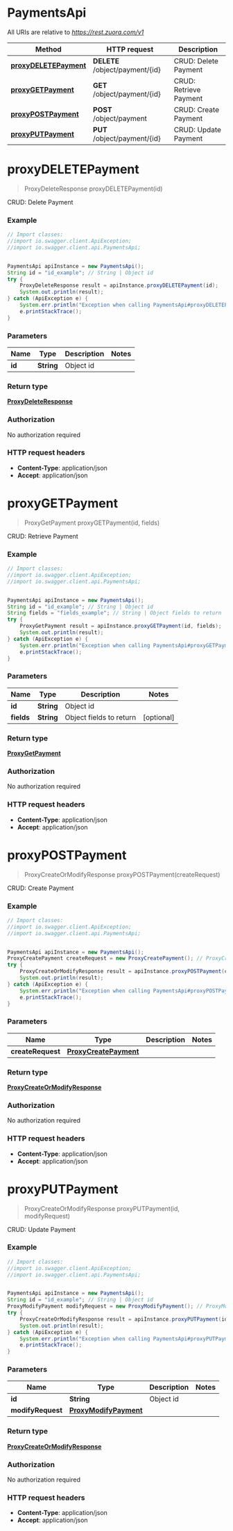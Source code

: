 # PaymentsApi

All URIs are relative to *https://rest.zuora.com/v1*

Method | HTTP request | Description
------------- | ------------- | -------------
[**proxyDELETEPayment**](PaymentsApi.md#proxyDELETEPayment) | **DELETE** /object/payment/{id} | CRUD: Delete Payment
[**proxyGETPayment**](PaymentsApi.md#proxyGETPayment) | **GET** /object/payment/{id} | CRUD: Retrieve Payment
[**proxyPOSTPayment**](PaymentsApi.md#proxyPOSTPayment) | **POST** /object/payment | CRUD: Create Payment
[**proxyPUTPayment**](PaymentsApi.md#proxyPUTPayment) | **PUT** /object/payment/{id} | CRUD: Update Payment


<a name="proxyDELETEPayment"></a>
# **proxyDELETEPayment**
> ProxyDeleteResponse proxyDELETEPayment(id)

CRUD: Delete Payment



### Example
```java
// Import classes:
//import io.swagger.client.ApiException;
//import io.swagger.client.api.PaymentsApi;


PaymentsApi apiInstance = new PaymentsApi();
String id = "id_example"; // String | Object id
try {
    ProxyDeleteResponse result = apiInstance.proxyDELETEPayment(id);
    System.out.println(result);
} catch (ApiException e) {
    System.err.println("Exception when calling PaymentsApi#proxyDELETEPayment");
    e.printStackTrace();
}
```

### Parameters

Name | Type | Description  | Notes
------------- | ------------- | ------------- | -------------
 **id** | **String**| Object id |

### Return type

[**ProxyDeleteResponse**](ProxyDeleteResponse.md)

### Authorization

No authorization required

### HTTP request headers

 - **Content-Type**: application/json
 - **Accept**: application/json

<a name="proxyGETPayment"></a>
# **proxyGETPayment**
> ProxyGetPayment proxyGETPayment(id, fields)

CRUD: Retrieve Payment



### Example
```java
// Import classes:
//import io.swagger.client.ApiException;
//import io.swagger.client.api.PaymentsApi;


PaymentsApi apiInstance = new PaymentsApi();
String id = "id_example"; // String | Object id
String fields = "fields_example"; // String | Object fields to return
try {
    ProxyGetPayment result = apiInstance.proxyGETPayment(id, fields);
    System.out.println(result);
} catch (ApiException e) {
    System.err.println("Exception when calling PaymentsApi#proxyGETPayment");
    e.printStackTrace();
}
```

### Parameters

Name | Type | Description  | Notes
------------- | ------------- | ------------- | -------------
 **id** | **String**| Object id |
 **fields** | **String**| Object fields to return | [optional]

### Return type

[**ProxyGetPayment**](ProxyGetPayment.md)

### Authorization

No authorization required

### HTTP request headers

 - **Content-Type**: application/json
 - **Accept**: application/json

<a name="proxyPOSTPayment"></a>
# **proxyPOSTPayment**
> ProxyCreateOrModifyResponse proxyPOSTPayment(createRequest)

CRUD: Create Payment



### Example
```java
// Import classes:
//import io.swagger.client.ApiException;
//import io.swagger.client.api.PaymentsApi;


PaymentsApi apiInstance = new PaymentsApi();
ProxyCreatePayment createRequest = new ProxyCreatePayment(); // ProxyCreatePayment | 
try {
    ProxyCreateOrModifyResponse result = apiInstance.proxyPOSTPayment(createRequest);
    System.out.println(result);
} catch (ApiException e) {
    System.err.println("Exception when calling PaymentsApi#proxyPOSTPayment");
    e.printStackTrace();
}
```

### Parameters

Name | Type | Description  | Notes
------------- | ------------- | ------------- | -------------
 **createRequest** | [**ProxyCreatePayment**](ProxyCreatePayment.md)|  |

### Return type

[**ProxyCreateOrModifyResponse**](ProxyCreateOrModifyResponse.md)

### Authorization

No authorization required

### HTTP request headers

 - **Content-Type**: application/json
 - **Accept**: application/json

<a name="proxyPUTPayment"></a>
# **proxyPUTPayment**
> ProxyCreateOrModifyResponse proxyPUTPayment(id, modifyRequest)

CRUD: Update Payment



### Example
```java
// Import classes:
//import io.swagger.client.ApiException;
//import io.swagger.client.api.PaymentsApi;


PaymentsApi apiInstance = new PaymentsApi();
String id = "id_example"; // String | Object id
ProxyModifyPayment modifyRequest = new ProxyModifyPayment(); // ProxyModifyPayment | 
try {
    ProxyCreateOrModifyResponse result = apiInstance.proxyPUTPayment(id, modifyRequest);
    System.out.println(result);
} catch (ApiException e) {
    System.err.println("Exception when calling PaymentsApi#proxyPUTPayment");
    e.printStackTrace();
}
```

### Parameters

Name | Type | Description  | Notes
------------- | ------------- | ------------- | -------------
 **id** | **String**| Object id |
 **modifyRequest** | [**ProxyModifyPayment**](ProxyModifyPayment.md)|  |

### Return type

[**ProxyCreateOrModifyResponse**](ProxyCreateOrModifyResponse.md)

### Authorization

No authorization required

### HTTP request headers

 - **Content-Type**: application/json
 - **Accept**: application/json

